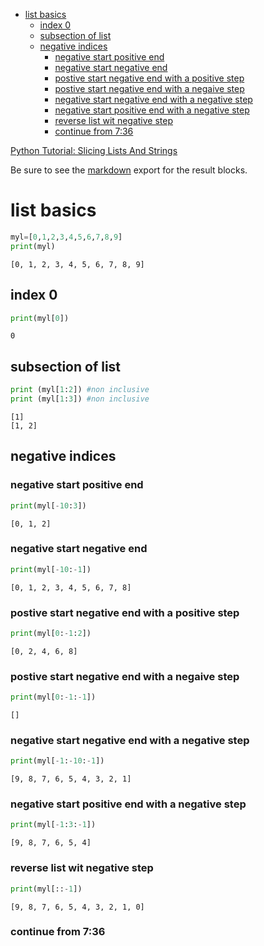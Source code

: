 - [list basics](#org2c6ba79)
  - [index 0](#org022b775)
  - [subsection of list](#orgcff8048)
  - [negative indices](#org6b37ea3)
    - [negative start positive end](#orgb78dada)
    - [negative start negative end](#org07badbd)
    - [postive start negative end with a positive step](#org65de17a)
    - [postive start negative end with a negaive step](#org952bb0e)
    - [negative start negative end with a negative step](#org6c5e1a0)
    - [negative start positive end with a negative step](#orge5010d5)
    - [reverse list wit negative step](#orgd652777)
    - [continue from 7:36](#orge0bcfe6)

[Python Tutorial: Slicing Lists And Strings](https://www.youtube.com/watch?v=ajrtAuDg3yw&list=PL-osiE80TeTt2d9bfVyTiXJA-UTHn6WwU&index=19)

Be sure to see the [markdown](https://raw.githubusercontent.com/rileyrg/development-education/main/lessons/python/coreyschafer/19-slicing.md) export for the result blocks.


<a id="org2c6ba79"></a>

# list basics

```python
myl=[0,1,2,3,4,5,6,7,8,9]
print(myl)
```

    [0, 1, 2, 3, 4, 5, 6, 7, 8, 9]


<a id="org022b775"></a>

## index 0

```python
print(myl[0])
```

    0


<a id="orgcff8048"></a>

## subsection of list

```python
print (myl[1:2]) #non inclusive
print (myl[1:3]) #non inclusive
```

    [1]
    [1, 2]


<a id="org6b37ea3"></a>

## negative indices


<a id="orgb78dada"></a>

### negative start positive end

```python
print(myl[-10:3])
```

    [0, 1, 2]


<a id="org07badbd"></a>

### negative start negative end

```python
print(myl[-10:-1])
```

    [0, 1, 2, 3, 4, 5, 6, 7, 8]


<a id="org65de17a"></a>

### postive start negative end with a positive step

```python
print(myl[0:-1:2])
```

    [0, 2, 4, 6, 8]


<a id="org952bb0e"></a>

### postive start negative end with a negaive step

```python
print(myl[0:-1:-1])
```

    []


<a id="org6c5e1a0"></a>

### negative start negative end with a negative step

```python
print(myl[-1:-10:-1])
```

    [9, 8, 7, 6, 5, 4, 3, 2, 1]


<a id="orge5010d5"></a>

### negative start positive end with a negative step

```python
print(myl[-1:3:-1])
```

    [9, 8, 7, 6, 5, 4]


<a id="orgd652777"></a>

### reverse list wit negative step

```python
print(myl[::-1])
```

    [9, 8, 7, 6, 5, 4, 3, 2, 1, 0]


<a id="orge0bcfe6"></a>

### continue from 7:36
